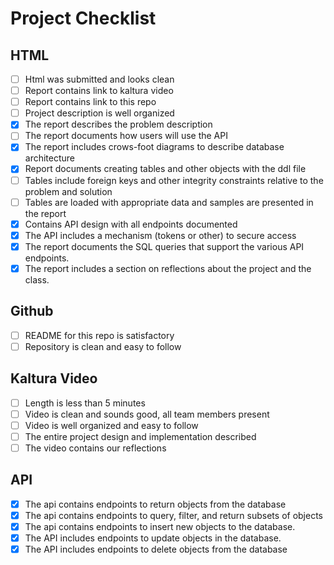 # Project Checklist

## HTML
- [ ] Html was submitted and looks clean
- [ ] Report contains link to kaltura video
- [ ] Report contains link to this repo
- [ ] Project description is well organized
- [X] The report describes the problem description
- [ ] The report documents how users will use the API
- [X] The report includes crows-foot diagrams to describe database architecture
- [X] Report documents creating tables and other objects with the ddl file
- [ ] Tables include foreign keys and other integrity constraints relative to the problem and solution
- [ ] Tables are loaded with appropriate data and samples are presented in the report
- [X] Contains API design with all endpoints documented
- [X] The API includes a mechanism (tokens or other) to secure access
- [X] The report documents the SQL queries that support the various API endpoints.
- [X] The report includes a section on reflections about the project and the class.

## Github
- [ ] README for this repo is satisfactory
- [ ] Repository is clean and easy to follow

## Kaltura Video
- [ ] Length is less than 5 minutes
- [ ] Video is clean and sounds good, all team members present
- [ ] Video is well organized and easy to follow
- [ ] The entire project design and implementation described
- [ ] The video contains our reflections

## API
- [X] The api contains endpoints to return objects from the database
- [X] The api contains endpoints to query, filter, and return subsets of objects
- [X] The api contains endpoints to insert new objects to the database.
- [X] The API includes endpoints to update objects in the database.
- [X] The API includes endpoints to delete objects from the database
